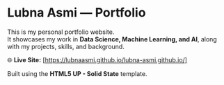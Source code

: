 


# Lubna Asmi — Portfolio

This is my personal portfolio website.  
It showcases my work in **Data Science, Machine Learning, and AI**, along with my projects, skills, and background.

🌐 **Live Site:** [https://lubnaasmi.github.io/lubna-asmi.github.io/]

Built using the **HTML5 UP - Solid State** template.
